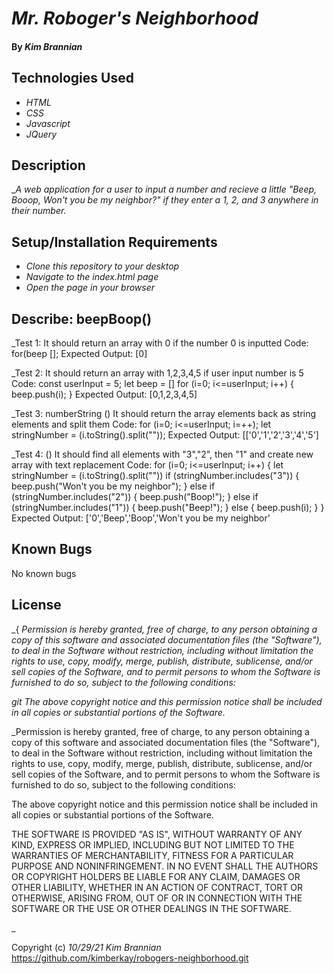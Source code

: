 # _Mr. Roboger's Neighborhood_

#### By _**Kim Brannian**_

#### 

## Technologies Used

* _HTML_
* _CSS_
* _Javascript_
* _JQuery_


## Description

__A web application for a user to input a number and recieve a little "Beep, Booop, Won't you be my neighbor?" if they enter a 1, 2, and 3 anywhere in their number._

## Setup/Installation Requirements

* _Clone this repository to your desktop_
* _Navigate to the index.html page_
* _Open the page in your browser_

## Describe: beepBoop()
 
  _Test 1: It should return an array with 0 if the number 0 is inputted
  Code: for(beep [];
  Expected Output: [0]

_Test 2: It should return an array with 1,2,3,4,5 if user input number is 5
Code: const userInput = 5;
      let beep = []
      for (i=0; i<=userInput; i++) {
      beep.push(i);
      }
Expected Output: [0,1,2,3,4,5]  

_Test 3: numberString () It should return the array elements back as string elements and split them
Code:    for (i=0; i<=userInput; i=++);
           let stringNumber = (i.toString().split(""));
Expected Output: [['0','1','2','3','4','5']

_Test 4: () It should find all elements with "3","2", then "1"  and create new array with text replacement
 Code: for (i=0; i<=userInput; i++) {
  let stringNumber = (i.toString().split(""))
  if (stringNumber.includes("3")) {
    beep.push("Won't you be my neighbor");
  } else if (stringNumber.includes("2")) {
    beep.push("Boop!");
  } else if (stringNumber.includes("1")) {
    beep.push("Beep!");
  } else {
    beep.push(i);
  }
}
 Expected Output: ['0','Beep','Boop','Won't you be my neighbor'

## Known Bugs

No known bugs

## License

_{ _Permission is hereby granted, free of charge, to any person obtaining a copy
of this software and associated documentation files (the "Software"), to deal
in the Software without restriction, including without limitation the rights
to use, copy, modify, merge, publish, distribute, sublicense, and/or sell
copies of the Software, and to permit persons to whom the Software is
furnished to do so, subject to the following conditions:_

_git The above copyright notice and this permission notice shall be included in all
copies or substantial portions of the Software._

_Permission is hereby granted, free of charge, to any person obtaining a copy of this software and associated documentation files (the "Software"), to deal in the Software without restriction, including without limitation the rights to use, copy, modify, merge, publish, distribute, sublicense, and/or sell copies of the Software, and to permit persons to whom the Software is furnished to do so, subject to the following conditions:

The above copyright notice and this permission notice shall be included in all copies or substantial portions of the Software.

THE SOFTWARE IS PROVIDED "AS IS", WITHOUT WARRANTY OF ANY KIND, EXPRESS OR IMPLIED, INCLUDING BUT NOT LIMITED TO THE WARRANTIES OF MERCHANTABILITY, FITNESS FOR A PARTICULAR PURPOSE AND NONINFRINGEMENT. IN NO EVENT SHALL THE AUTHORS OR COPYRIGHT HOLDERS BE LIABLE FOR ANY CLAIM, DAMAGES OR OTHER LIABILITY, WHETHER IN AN ACTION OF CONTRACT, TORT OR OTHERWISE, ARISING FROM, OUT OF OR IN CONNECTION WITH THE SOFTWARE OR THE USE OR OTHER DEALINGS IN THE SOFTWARE.

_

Copyright (c) _10/29/21_ _Kim Brannian_
https://github.com/kimberkay/robogers-neighborhood.git
